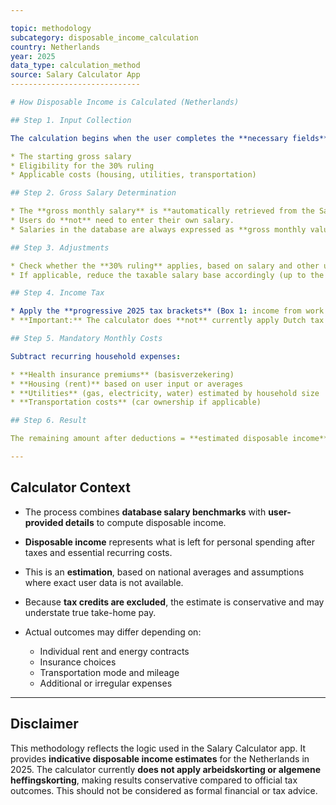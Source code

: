 ```yaml
---

topic: methodology
subcategory: disposable_income_calculation
country: Netherlands
year: 2025
data_type: calculation_method
source: Salary Calculator App
-----------------------------

# How Disposable Income is Calculated (Netherlands)

## Step 1. Input Collection

The calculation begins when the user completes the **necessary fields** in the calculator page (job position, seniority, location, household details, etc.). Each field is essential to determine:

* The starting gross salary
* Eligibility for the 30% ruling
* Applicable costs (housing, utilities, transportation)

## Step 2. Gross Salary Determination

* The **gross monthly salary** is **automatically retrieved from the Salary Calculator database**, based on the selected job position and seniority level.
* Users do **not** need to enter their own salary.
* Salaries in the database are always expressed as **gross monthly values**.

## Step 3. Adjustments

* Check whether the **30% ruling** applies, based on salary and other user-provided indicators.
* If applicable, reduce the taxable salary base accordingly (up to the cap).

## Step 4. Income Tax

* Apply the **progressive 2025 tax brackets** (Box 1: income from work and home ownership).
* **Important:** The calculator does **not** currently apply Dutch tax credits (arbeidskorting or algemene heffingskorting). This means results may be lower than actual official net salary.

## Step 5. Mandatory Monthly Costs

Subtract recurring household expenses:

* **Health insurance premiums** (basisverzekering)
* **Housing (rent)** based on user input or averages
* **Utilities** (gas, electricity, water) estimated by household size
* **Transportation costs** (car ownership if applicable)

## Step 6. Result

The remaining amount after deductions = **estimated disposable income** (monthly).

---
```


## Calculator Context

* The process combines **database salary benchmarks** with **user-provided details** to compute disposable income.
* **Disposable income** represents what is left for personal spending after taxes and essential recurring costs.
* This is an **estimation**, based on national averages and assumptions where exact user data is not available.
* Because **tax credits are excluded**, the estimate is conservative and may understate true take-home pay.
* Actual outcomes may differ depending on:

  * Individual rent and energy contracts
  * Insurance choices
  * Transportation mode and mileage
  * Additional or irregular expenses

---

## Disclaimer

This methodology reflects the logic used in the Salary Calculator app. It provides **indicative disposable income estimates** for the Netherlands in 2025. The calculator currently **does not apply arbeidskorting or algemene heffingskorting**, making results conservative compared to official tax outcomes. This should not be considered as formal financial or tax advice.
